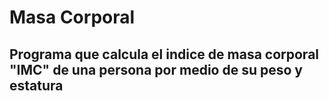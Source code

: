 # Masa Corporal
## Programa que calcula el indice de masa corporal "IMC" de una persona por medio de su peso y estatura
